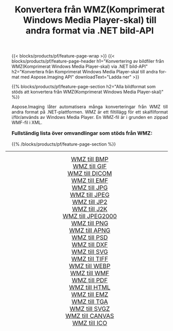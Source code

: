 ﻿---
title: Konvertera från WMZ(Komprimerat Windows Media Player-skal) till andra format via .NET bild-API 
weight: 3920
url: /sv/net/conversion/from/wmz/ 
lang: sv
langdirlevel: 2
locales: zh-hans,ja,it,ru,de,es,fr,nl,id,lt,pl,pt,vi,tr,ko,zh-hant,ar,hi,th,sv,cs,uk,he
description: Med Aspose.Imaging kan du enkelt konvertera från WMZ(Komprimerat Windows Media Player-skal) till ett annat format
---

{{< blocks/products/pf/feature-page-wrap >}}
{{< blocks/products/pf/feature-page-header h1="Konvertering av bildfiler från WMZ(Komprimerat Windows Media Player-skal) via .NET bild-API" h2="Konvertera från Komprimerat Windows Media Player-skal till andra format med Aspose.Imaging API" downloadText="Ladda ner" >}}


{{% blocks/products/pf/feature-page-section  h2="Alla bildformat som stöds att konvertera från WMZ(Komprimerat Windows Media Player-skal)" %}}
<p align=justify>Aspose.Imaging låter automatisera många konverteringar från WMZ till andra format på .NET-plattformen. WMZ är ett filtillägg för ett skalfilformat i/för/används av Windows Media Player. En WMZ-fil är i grunden en zippad WMF-fil i XML.</p>
<h3 style="margin-top:16px;">
Fullständig lista över omvandlingar som stöds från WMZ:
</h3>
{{% /blocks/products/pf/feature-page-section %}}
<div class="container-fluid productfamilypage bg-gray">
    <div class="convertypes bg-gray agp-content section">
        <div class="container">
		<hr style="margin-left:-20px;"/>
		<div class="row other-converters" style="gap: 10px;font-size: 19px;text-align:center;">
		    <div class='col-md-3 other-converter remove-lp remove-rp'><a href="/imaging/sv/net/conversion/wmz-to-bmp/" style="padding:15px;">WMZ till BMP</a></div><div class='col-md-3 other-converter remove-lp remove-rp'><a href="/imaging/sv/net/conversion/wmz-to-gif/" style="padding:15px;">WMZ till GIF</a></div><div class='col-md-3 other-converter remove-lp remove-rp'><a href="/imaging/sv/net/conversion/wmz-to-dicom/" style="padding:15px;">WMZ till DICOM</a></div><div class='col-md-3 other-converter remove-lp remove-rp'><a href="/imaging/sv/net/conversion/wmz-to-emf/" style="padding:15px;">WMZ till EMF</a></div><div class='col-md-3 other-converter remove-lp remove-rp'><a href="/imaging/sv/net/conversion/wmz-to-jpg/" style="padding:15px;">WMZ till JPG</a></div><div class='col-md-3 other-converter remove-lp remove-rp'><a href="/imaging/sv/net/conversion/wmz-to-jpeg/" style="padding:15px;">WMZ till JPEG</a></div><div class='col-md-3 other-converter remove-lp remove-rp'><a href="/imaging/sv/net/conversion/wmz-to-jp2/" style="padding:15px;">WMZ till JP2</a></div><div class='col-md-3 other-converter remove-lp remove-rp'><a href="/imaging/sv/net/conversion/wmz-to-j2k/" style="padding:15px;">WMZ till J2K</a></div><div class='col-md-3 other-converter remove-lp remove-rp'><a href="/imaging/sv/net/conversion/wmz-to-jpeg2000/" style="padding:15px;">WMZ till JPEG2000</a></div><div class='col-md-3 other-converter remove-lp remove-rp'><a href="/imaging/sv/net/conversion/wmz-to-png/" style="padding:15px;">WMZ till PNG</a></div><div class='col-md-3 other-converter remove-lp remove-rp'><a href="/imaging/sv/net/conversion/wmz-to-apng/" style="padding:15px;">WMZ till APNG</a></div><div class='col-md-3 other-converter remove-lp remove-rp'><a href="/imaging/sv/net/conversion/wmz-to-psd/" style="padding:15px;">WMZ till PSD</a></div><div class='col-md-3 other-converter remove-lp remove-rp'><a href="/imaging/sv/net/conversion/wmz-to-dxf/" style="padding:15px;">WMZ till DXF</a></div><div class='col-md-3 other-converter remove-lp remove-rp'><a href="/imaging/sv/net/conversion/wmz-to-svg/" style="padding:15px;">WMZ till SVG</a></div><div class='col-md-3 other-converter remove-lp remove-rp'><a href="/imaging/sv/net/conversion/wmz-to-tiff/" style="padding:15px;">WMZ till TIFF</a></div><div class='col-md-3 other-converter remove-lp remove-rp'><a href="/imaging/sv/net/conversion/wmz-to-webp/" style="padding:15px;">WMZ till WEBP</a></div><div class='col-md-3 other-converter remove-lp remove-rp'><a href="/imaging/sv/net/conversion/wmz-to-wmf/" style="padding:15px;">WMZ till WMF</a></div><div class='col-md-3 other-converter remove-lp remove-rp'><a href="/imaging/sv/net/conversion/wmz-to-pdf/" style="padding:15px;">WMZ till PDF</a></div><div class='col-md-3 other-converter remove-lp remove-rp'><a href="/imaging/sv/net/conversion/wmz-to-html/" style="padding:15px;">WMZ till HTML</a></div><div class='col-md-3 other-converter remove-lp remove-rp'><a href="/imaging/sv/net/conversion/wmz-to-emz/" style="padding:15px;">WMZ till EMZ</a></div><div class='col-md-3 other-converter remove-lp remove-rp'><a href="/imaging/sv/net/conversion/wmz-to-tga/" style="padding:15px;">WMZ till TGA</a></div><div class='col-md-3 other-converter remove-lp remove-rp'><a href="/imaging/sv/net/conversion/wmz-to-svgz/" style="padding:15px;">WMZ till SVGZ</a></div><div class='col-md-3 other-converter remove-lp remove-rp'><a href="/imaging/sv/net/conversion/wmz-to-canvas/" style="padding:15px;">WMZ till CANVAS</a></div><div class='col-md-3 other-converter remove-lp remove-rp'><a href="/imaging/sv/net/conversion/wmz-to-ico/" style="padding:15px;">WMZ till ICO</a></div>
                </div>
        </div>
    </div>
</div>
<br/>


